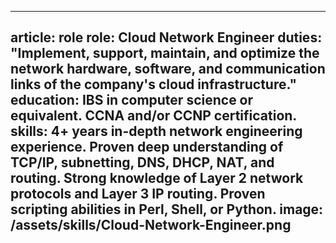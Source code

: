 ---

article: role
role: Cloud Network Engineer
duties: "Implement, support, maintain, and optimize the network hardware, software, and communication links of the company's cloud infrastructure."
education: IBS in computer science or equivalent. CCNA and/or CCNP certification.
skills: 4+ years in-depth network engineering experience. Proven deep understanding of TCP/IP, subnetting, DNS, DHCP, NAT, and routing. Strong knowledge of Layer 2 network protocols and Layer 3 IP routing. Proven scripting abilities in Perl, Shell, or Python.
image: /assets/skills/Cloud-Network-Engineer.png
---